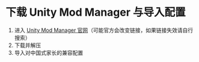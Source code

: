 # 下载 Unity Mod Manager 与导入配置
1. 进入 [Unity Mod Manager 官网](https://www.nexusmods.com/site/mods/21/?tab=description)（可能官方会改变链接，如果链接失效请自行搜索）
2. 下载并解压
3. 导入对中国式家长的兼容配置
